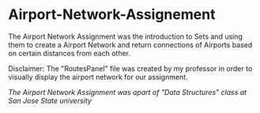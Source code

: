 # Airport-Network-Assignement
The Airport Network Assignment was the introduction to Sets and using them to create a Airport Network and return connections of Airports based on certain distances from each other.

Disclaimer: The "RoutesPanel" file was created by my professor in order to visually display the airport network for our assignment.

*The Airport Network Assignment was apart of "Data Structures" class at San Jose State university*

